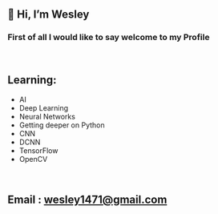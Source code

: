 <br/>

## 👋 Hi, I’m Wesley
<h3> First of all I would like to say welcome to my Profile</h3> 
<br/>

## Learning:
* AI
* Deep Learning
* Neural Networks
* Getting deeper on Python
* CNN
* DCNN
* TensorFlow
* OpenCV
<br/>

## Email : wesley1471@gmail.com
